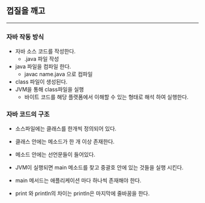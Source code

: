 ## 껍질을 깨고
---

### 자바 작동 방식
- 자바 소스 코드를 작성한다.
    - .java 파일 작성
- java 파일을 컴파일 한다.
    - javac name.java 으로 컴파일
-  class 파일이 생성된다.
- JVM을 통해 class파일을 실행
    - 바이트 코드를 해당 플랫폼에서 이해할 수 있는 형태로
    해석 하여 실행한다.

### 자바 코드의 구조
- 소스파일에는 클래스를 한개씩 정의되어 있다.
- 클래스 안에는 메소드가 한 개 이상 존재한다.
- 메소드 안에는 선언문들이 들어있다.

- JVM이 실행되면 main 메소드를 찾고 중괄호 안에 있는 것들을
실행 시킨다.
- main 메서드는 애플리케이션 마다 하나씩 존재해야 한다.

* print 와 println의 차이는 println은 마지막에 줄바꿈을 한다.

